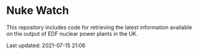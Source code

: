 # Nuke Watch

This repository includes code for retrieving the latest information available on the output of EDF nuclear power plants in the UK.

Last updated: 2021-07-15 21:06
